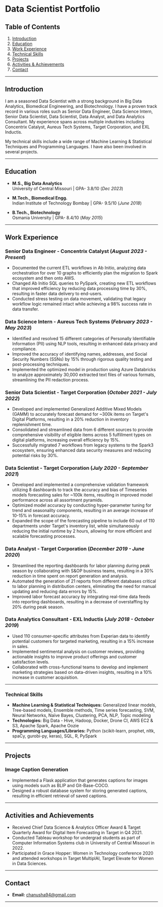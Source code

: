 # Data Scientist Portfolio

## Table of Contents
1. [Introduction](#introduction)
2. [Education](#education)
3. [Work Experience](#work-experience)
4. [Technical Skills](#technical-skills)
5. [Projects](#projects)
6. [Activities & Achievements](#activities-and-achievements)
7. [Contact](#contact)

---

## Introduction
I am a seasoned Data Scientist with a strong background in Big Data Analytics, Biomedical Engineering, and Biotechnology. I have a proven track record in various roles such as Senior Data Engineer, Data Science Intern, Senior Data Scientist, Data Scientist, Data Analyst, and Data Analytics Consultant. My experience spans across multiple industries including Concentrix Catalyst, Aureus Tech Systems, Target Corporation, and EXL Inductis.

My technical skills include a wide range of Machine Learning & Statistical Techniques and Programming Languages. I have also been involved in several projects.

---

## Education
- **M.S., Big Data Analytics**  
  University of Central Missouri | GPA- 3.8/10 (_Dec 2023_)

- **M.Tech., Biomedical Engg.**  
  Indian Institute of Technology Bombay | GPA- 9.5/10 (_June 2018_)

- **B.Tech., Biotechnology**  
  Osmania University | GPA- 8.4/10 (_May 2015_)

---

## Work Experience

### Senior Data Engineer - Concentrix Catalyst (_August 2023 - Present_)
- Documented the current ETL workflows in Ab Initio, analyzing data orchestration for over 10 graphs to efficiently plan the migration to Spark ecosystem and then onto AWS.
- Changed Ab Initio SQL queries to PySpark, creating new ETL workflows that improved efficiency by reducing data processing time by 30%, resulting in faster data delivery to end-users.
- Conducted stress testing on data movement, validating that legacy workflow logic remained intact while achieving a 98% success rate in data transfer.

### Data Science Intern - Aureus Tech Systems (_February 2023 - May 2023_)
- Identified and resolved 15 different categories of Personally Identifiable Information (PII) using NLP tools, resulting in enhanced data privacy and compliance.
- Improved the accuracy of identifying names, addresses, and Social Security Numbers (SSNs) by 15% through rigorous quality testing and post-processing techniques.
- Implemented the optimized model in production using Azure Databricks to analyze approximately 30,000 extracted text files of various formats, streamlining the PII redaction process.

### Senior Data Scientist - Target Corporation (_October 2021 - July 2022_)
- Developed and implemented Generalized Additive Mixed Models (GAMM) to accurately forecast demand for ~300k items on Target's Digital Platforms, resulting in a 20% reduction in inventory replenishment time.
- Consolidated and streamlined data from 6 different sources to provide comprehensive visibility of eligible items across 5 fulfillment types on digital platforms, increasing overall efficiency by 15%.
- Successfully migrated 7 workflows from legacy systems to the Spark3 ecosystem, ensuring enhanced data security measures and reducing potential risks by 30%.

### Data Scientist - Target Corporation (_July 2020 - September 2021_)
- Developed and implemented a comprehensive validation framework utilizing 8 dashboards to track the accuracy and bias of Timeseries models forecasting sales for ~100k items, resulting in improved model performance across all assortment pyramids.
- Optimized model accuracy by conducting hyper-parameter tuning for trend and seasonality components, resulting in an average increase of 10-15% in forecast accuracy.
- Expanded the scope of the forecasting pipeline to include 60 out of 110 departments under Target's inventory list, while simultaneously reducing the initial runtime by 2 hours, allowing for more efficient and scalable forecasting processes.

### Data Analyst - Target Corporation (_December 2019 - June 2020_)
- Streamlined the reporting dashboards for labor planning during peak season by collaborating with S&OP business teams, resulting in a 30% reduction in time spent on report generation and analysis.
- Automated the generation of 21 reports from different databases critical to labor planning in distribution centers, eliminating the need for manual updating and reducing data errors by 15%.
- Improved labor forecast accuracy by integrating real-time data feeds into reporting dashboards, resulting in a decrease of overstaffing by 20% during peak season.

### Data Analytics Consultant - EXL Inductis (_July 2018 - October 2019_)
- Used 110 consumer-specific attributes from Experian data to identify potential customers for targeted marketing, resulting in a 15% increase in sales.
- Implemented sentimental analysis on customer reviews, providing actionable insights to improve product offerings and customer satisfaction levels.
- Collaborated with cross-functional teams to develop and implement marketing strategies based on data-driven insights, resulting in a 10% increase in customer acquisition.

---

### Technical Skills
- **Machine Learning & Statistical Techniques:** Generalized linear models, Tree-based models, Ensemble methods, Time series forecasting, SVM, Neural Networks, Naïve Bayes, Clustering, PCA, NLP, Topic modeling
- **Technologies:** Big Data - Hive, Hadoop, Docker, Drone CI, AWS EC2 & S3, Apache Spark, Apache Oozie
- **Programming Languages/Libraries:** Python (scikit-learn, prophet, nltk, spaCy, gurobi-py, keras), SQL, R, PySpark

---

## Projects

### Image Caption Generation
- Implemented a Flask application that generates captions for images using models such as BLIP and Git-Base-COCO.
- Designed a robust database system for storing generated captions, resulting in efficient retrieval of saved captions.

---

## Activities and Achievements
- Received Chief Data Science & Analytics Officer Award & Target Quarterly Award for Digital Item Forecasting in Target in Q4 2021.
- Conducted Tableau workshop for undergrad students as part of Computer Information Systems club in University of Central Missouri in 2022.
- Participated in Grace Hopper: Women in Technology conference 2020 and attended workshops in Target MultiplAI, Target Elevate for Women in Data Sciences.

---

## Contact
- **Email:** chanusha94@gmail.com

---
